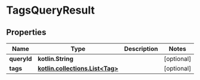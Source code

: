 
# TagsQueryResult

## Properties
Name | Type | Description | Notes
------------ | ------------- | ------------- | -------------
**queryId** | **kotlin.String** |  |  [optional]
**tags** | [**kotlin.collections.List&lt;Tag&gt;**](Tag.md) |  |  [optional]



